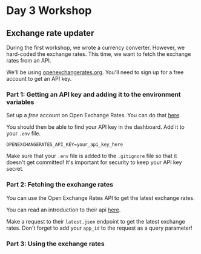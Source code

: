 # Day 3 Workshop
## Exchange rate updater

During the first workshop, we wrote a currency converter. However, we hard-coded the exchange rates. This time, we want to fetch the exchange rates from an API.

We'll be using [openexchangerates.org](https://openexchangerates.org/). You'll need to sign up for a free account to get an API key.

### Part 1: Getting an API key and adding it to the environment variables

Set up a _free_ account on Open Exchange Rates. You can do that [here](https://openexchangerates.org/signup/free).

You should then be able to find your API key in the dashboard. Add it to your `.env` file.

```
OPENEXCHANGERATES_API_KEY=your_api_key_here
```

Make sure that your `.env` file is added to the `.gitignore` file so that it doesn't get committed! It's important for security to keep your API key secret.

### Part 2: Fetching the exchange rates

You can use the Open Exchange Rates API to get the latest exchange rates. 

You can read an introduction to their api [here](https://docs.openexchangerates.org/reference/api-introduction).

Make a request to their `latest.json` endpoint to get the latest exchange rates. Don't forget to add your `app_id` to the request as a query parameter!

### Part 3: Using the exchange rates